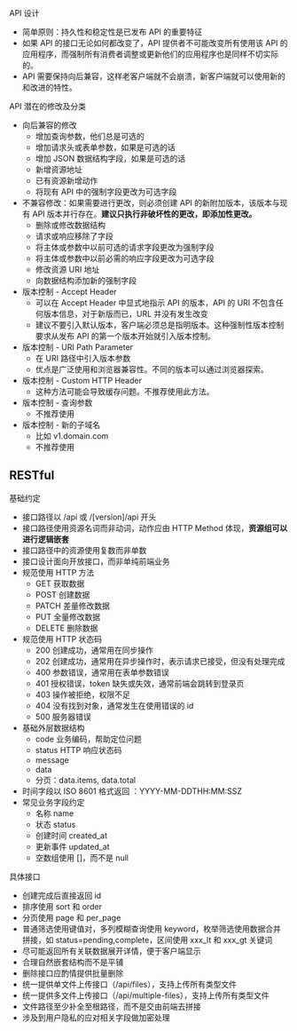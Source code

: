 API 设计
* 简单原则：持久性和稳定性是已发布 API 的重要特征
* 如果 API 的接口无论如何都改变了，API 提供者不可能改变所有使用该 API 的应用程序，而强制所有消费者调整或更新他们的应用程序也是同样不切实际的。
* API 需要保持向后兼容，这样老客户端就不会崩溃，新客户端就可以使用新的和改进的特性。

API 潜在的修改及分类
* 向后兼容的修改
  * 增加查询参数，他们总是可选的
  * 增加请求头或表单参数，如果是可选的话
  * 增加 JSON 数据结构字段，如果是可选的话
  * 新增资源地址
  * 已有资源新增动作
  * 将现有 API 中的强制字段更改为可选字段
* 不兼容修改：如果需要进行更改，则必须创建 API 的新附加版本，该版本与现有 API 版本并行存在。**建议只执行非破坏性的更改，即添加性更改。**
  * 删除或修改数据结构
  * 请求或响应移除了字段
  * 将主体或参数中以前可选的请求字段更改为强制字段
  * 将主体或参数中以前必需的响应字段更改为可选字段
  * 修改资源 URI 地址
  * 向数据结构添加新的强制字段
* 版本控制 - Accept Header
  * 可以在 Accept Header 中显式地指示 API 的版本，API 的 URI 不包含任何版本信息，对于新版而已，URL 并没有发生改变
  * 建议不要引入默认版本，客户端必须总是指明版本。这种强制性版本控制要求从发布 API 的第一个版本开始就引入版本控制。
* 版本控制 - URI Path Parameter
  * 在 URI 路径中引入版本参数
  * 优点是广泛使用和浏览器兼容性。不同的版本可以通过浏览器探索。
* 版本控制 - Custom HTTP Header
  * 这种方法可能会导致缓存问题。不推荐使用此方法。
* 版本控制 - 查询参数
  * 不推荐使用
* 版本控制 - 新的子域名
  * 比如 v1.domain.com
  * 不推荐使用

## RESTful
基础约定
* 接口路径以 /api 或 /[version]/api 开头
* 接口路径使用资源名词而非动词，动作应由 HTTP Method 体现，**资源组可以进行逻辑嵌套**
* 接口路径中的资源使用复数而非单数
* 接口设计面向开放接口，而非单纯前端业务
* 规范使用 HTTP 方法
  * GET 获取数据
  * POST 创建数据
  * PATCH 差量修改数据
  * PUT 全量修改数据
  * DELETE 删除数据
* 规范使用 HTTP 状态码
  * 200 创建成功，通常用在同步操作
  * 202 创建成功，通常用在异步操作时，表示请求已接受，但没有处理完成
  * 400 参数错误，通常用在表单参数错误
  * 401 授权错误，token 缺失或失效，通常前端会跳转到登录页
  * 403 操作被拒绝，权限不足
  * 404 没有找到对象，通常发生在使用错误的 id
  * 500 服务器错误
* 基础外层数据结构
  * code 业务编码，帮助定位问题
  * status HTTP 响应状态码
  * message
  * data
  * 分页：data.items, data.total
* 时间字段以 ISO 8601 格式返回 ：YYYY-MM-DDTHH:MM:SSZ
* 常见业务字段约定
  * 名称 name
  * 状态 status
  * 创建时间 created_at
  * 更新事件 updated_at
  * 空数组使用 []，而不是 null

具体接口
* 创建完成后直接返回 id
* 排序使用 sort 和 order
* 分页使用 page 和 per_page
* 普通筛选使用键值对，多列模糊查询使用 keyword，枚举筛选使用数据合并拼接，如 status=pending,complete，区间使用 xxx_lt 和 xxx_gt 关键词
* 尽可能返回所有关联数据展开详情，便于客户端显示
* 合理自然嵌套结构而不是平铺
* 删除接口应酌情提供批量删除
* 统一提供单文件上传接口（/api/files），支持上传所有类型文件
* 统一提供多文件上传接口（/api/multiple-files），支持上传所有类型文件
* 文件路径至少补全至根路径，而不是交由前端去拼接
* 涉及到用户隐私的应对相关字段做加密处理